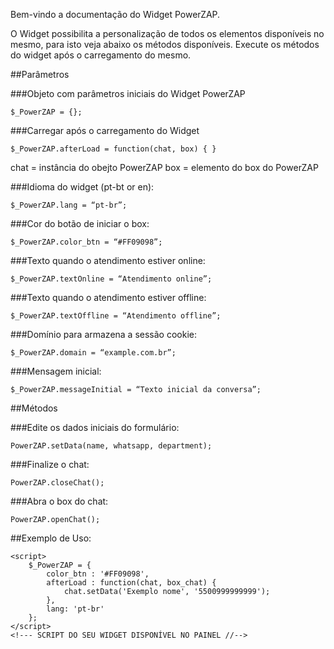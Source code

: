 Bem-vindo a documentação do Widget PowerZAP.

O Widget possibilita a personalização de todos os elementos disponíveis no mesmo, para isto veja abaixo os métodos disponíveis. Execute os métodos do widget após o carregamento do mesmo.

##Parâmetros

###Objeto com parâmetros iniciais do Widget PowerZAP
```
$_PowerZAP = {};
```

###Carregar após o carregamento do Widget
```
$_PowerZAP.afterLoad = function(chat, box) { }
```

chat = instância do obejto PowerZAP
box  = elemento do box do PowerZAP

###Idioma do widget (pt-bt or en):
```
$_PowerZAP.lang = “pt-br”;
```

###Cor do botão de iniciar o box:
```
$_PowerZAP.color_btn = “#FF09098”;
```

###Texto quando o atendimento estiver online:
```
$_PowerZAP.textOnline = “Atendimento online”;
```

###Texto quando o atendimento estiver offline:
```
$_PowerZAP.textOffline = “Atendimento offline”;
```

###Domínio para armazena a sessão cookie:
```
$_PowerZAP.domain = “example.com.br”;
```

###Mensagem inicial:
```
$_PowerZAP.messageInitial = “Texto inicial da conversa”;
```

##Métodos

###Edite os dados iniciais do formulário:
```
PowerZAP.setData(name, whatsapp, department);
```

###Finalize o chat:
```
PowerZAP.closeChat();
```

###Abra o box do chat:
```
PowerZAP.openChat();
```

##Exemplo de Uso:
```
<script>
	$_PowerZAP = {
        color_btn : '#FF09098',
        afterLoad : function(chat, box_chat) {
            chat.setData('Exemplo nome', '5500999999999');
        },
        lang: 'pt-br'
    };
</script>
<!--- SCRIPT DO SEU WIDGET DISPONÍVEL NO PAINEL //-->
```